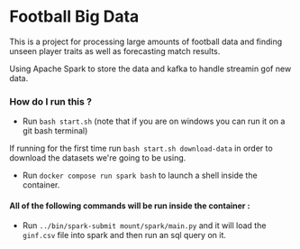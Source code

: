 # Football Big Data

This is a project for processing large amounts of football data and finding unseen player traits as well as forecasting match results.

Using Apache Spark to store the data and kafka to handle streamin gof new data.

### How do I run this ?

- Run `bash start.sh` (note that if you are on windows you can run it on a git bash terminal)

If running for the first time run `bash start.sh download-data` in order to download the datasets we're going to be using.


- Run `docker compose run spark bash` to launch a shell inside the container.


#### All of the following commands will be run inside the container :

- Run `../bin/spark-submit mount/spark/main.py` and it will load the `ginf.csv` file into spark and then run an sql query on it.
